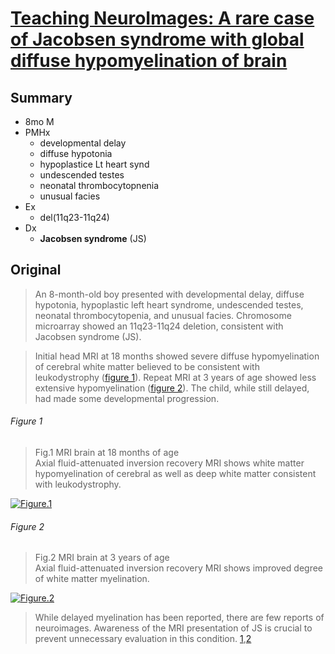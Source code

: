 <!--
Filename: 	2019-04-01_08mM.md
Project: 	/Users/shume/Developer/physician/Neurol/TNI
Author: 	shumez <https://github.com/shumez>
Created: 	2019-04-04 14:31:8
Modified: 	2019-05-31 16:15:7
-----
Copyright (c) 2019 shumez
-->

# [Teaching NeuroImages: A rare case of Jacobsen syndrome with global diffuse hypomyelination of brain][2019MainaliG_KumarA_PatelH]

## Summary

- 8mo M
- PMHx
    - developmental delay
    - diffuse hypotonia
    - hypoplastice Lt heart synd
    - undescended testes
    - neonatal thrombocytopnenia 
    - unusual facies
- Ex
    - del(11q23-11q24)
- Dx
    - **Jacobsen syndrome** (JS)

## Original

> An 8-month-old boy presented with developmental delay, diffuse hypotonia, hypoplastic left heart syndrome, undescended testes, neonatal thrombocytopenia, and unusual facies. Chromosome microarray showed an 11q23-11q24 deletion, consistent with Jacobsen syndrome (JS).

> Initial head MRI at 18 months showed severe diffuse hypomyelination of cerebral white matter believed to be consistent with leukodystrophy ([figure 1](#fig1)). Repeat MRI at 3 years of age showed less extensive hypomyelination ([figure 2](#fig2)). The child, while still delayed, had made some developmental progression.

###### Figure 1

> Fig.1 MRI brain at 18 months of age  
> Axial fluid-attenuated inversion recovery MRI shows white matter hypomyelination of cerebral as well as deep white matter consistent with leukodystrophy.

[![Figure.1][fig1]][fig1]

###### Figure 2

> Fig.2 MRI brain at 3 years of age  
> Axial fluid-attenuated inversion recovery MRI shows improved degree of white matter myelination.

[![Figure.2][fig2]][fig2]


> While delayed myelination has been reported, there are few reports of neuroimages. Awareness of the MRI presentation of JS is crucial to prevent unnecessary evaluation in this condition. [1][2015GrossfeldP_AkshoomoffN_FavierR],[2][2016BazanC_CarterJE_YuF]

## 

[2019MainaliG_KumarA_PatelH]: https://n.neurology.org/content/92/14/e1665 ""

<!-- ref -->
[2015GrossfeldP_AkshoomoffN_FavierR]: https://onlinelibrary.wiley.com/doi/abs/10.1002/ajmg.c.31448 "Favier, R., Akshoomoff, N., Mattson, S. and Grossfeld, P., 2015, September. Jacobsen syndrome: advances in our knowledge of phenotype and genotype. In American Journal of Medical Genetics Part C: Seminars in Medical Genetics (Vol. 169, No. 3, pp. 239-250)."
[2016BazanC_CarterJE_YuF]: https://www.sciencedirect.com/science/article/pii/S0899707116000279 "Yu, F., Carter, J.E. and Bazan III, C., 2016. A case of Jacobsen syndrome with multifocal white matter lesions. Clinical imaging, 40(4), pp.705-706."

<!-- fig -->
[fig1]: https://n.neurology.org/content/neurology/92/14/e1665/F1.medium.gif "Fig.1 MRI brain at 18 months of age"
[fig2]: https://n.neurology.org/content/neurology/92/14/e1665/F2.medium.gif "Fig.2 MRI brain at 3 years of age"